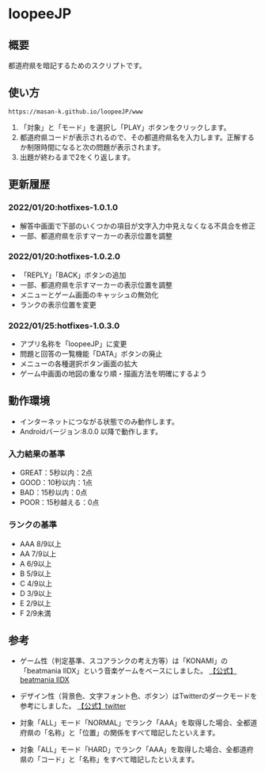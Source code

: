 # loopeeJP

## 概要
都道府県を暗記するためのスクリプトです。

## 使い方
```
https://masan-k.github.io/loopeeJP/www
```
1. 「対象」と「モード」を選択し「PLAY」ボタンをクリックします。
2. 都道府県コードが表示されるので、その都道府県名を入力します。正解するか制限時間になると次の問題が表示されます。
3. 出題が終わるまで2をくり返します。

## 更新履歴
### 2022/01/20:hotfixes-1.0.1.0
* 解答中画面で下部のいくつかの項目が文字入力中見えなくなる不具合を修正
* 一部、都道府県を示すマーカーの表示位置を調整

### 2022/01/20:hotfixes-1.0.2.0
* 「REPLY」「BACK」ボタンの追加
* 一部、都道府県を示すマーカーの表示位置を調整
* メニューとゲーム画面のキャッシュの無効化
* ランクの表示位置を変更

### 2022/01/25:hotfixes-1.0.3.0
* アプリ名称を「loopeeJP」に変更
* 問題と回答の一覧機能「DATA」ボタンの廃止
* メニューの各種選択ボタン画面の拡大
* ゲーム中画面の地図の重なり順・描画方法を明確にするよう

## 動作環境
* インターネットにつながる状態でのみ動作します。
* Androidバージョン:8.0.0 以降で動作します。

### 入力結果の基準
* GREAT：5秒以内：2点
* GOOD：10秒以内：1点
* BAD：15秒以内：0点
* POOR：15秒越える：0点

### ランクの基準
* AAA  8/9以上
* AA 7/9以上
* A 6/9以上
* B 5/9以上
* C 4/9以上
* D 3/9以上
* E 2/9以上
* F 2/9未満

## 参考
* ゲーム性（判定基準、スコアランクの考え方等）は「KONAMI」の「beatmania IIDX」という音楽ゲームをベースにしました。
[【公式】beatmania IIDX](https://p.eagate.573.jp/game/2dx/29/)

* デザイン性（背景色、文字フォント色、ボタン）はTwitterのダークモードを参考にしました。
[【公式】twitter](https://twitter.com)

* 対象「ALL」モード「NORMAL」でランク「AAA」を取得した場合、全都道府県の「名称」と「位置」の関係をすべて暗記したといえます。
* 対象「ALL」モード「HARD」でランク「AAA」を取得した場合、全都道府県の「コード」と「名称」をすべて暗記したといえます。
